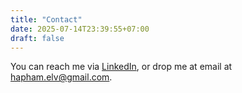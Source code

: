 ```yaml
---
title: "Contact"
date: 2025-07-14T23:39:55+07:00
draft: false
---
```



You can reach me via [LinkedIn](https://www.linkedin.com/in/hoanghapham/), or drop me at email at [hapham.elv@gmail.com](mailto:hapham.elv@gmail.com).